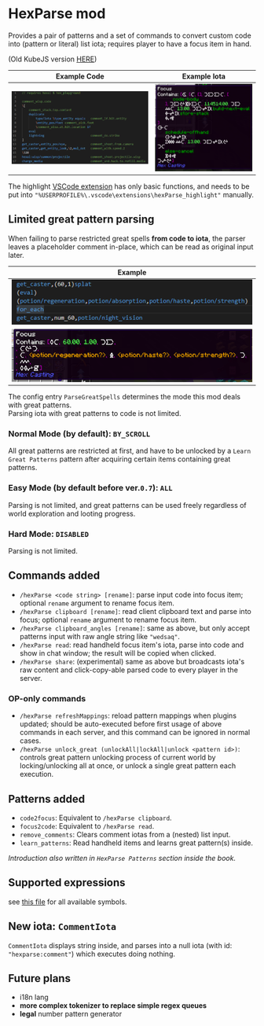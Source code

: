 # HexParse mod

Provides a pair of patterns and a set of commands to convert custom code into (pattern or literal) list iota; requires
player to have a focus item in hand.

(Old KubeJS version [HERE](https://github.com/YukkuriC/hex_playground/blob/1.19/server_scripts/Parser.js))

| Example Code                                                                           | Example Iota                                                                           |
|----------------------------------------------------------------------------------------|----------------------------------------------------------------------------------------|
| ![Sample Code](https://github.com/YukkuriC/HexParseMod/raw/main/img/sample%20code.png) | ![Sample Iota](https://github.com/YukkuriC/HexParseMod/raw/main/img/sample%20iota.png) |

The
highlight [VSCode extension](https://github.com/YukkuriC/hexParse_scripts/tree/main/.vscode/extensions/hexParse_highlight)
has only basic functions, and needs to be put into `"%USERPROFILE%\.vscode\extensions\hexParse_highlight"` manually.

## Limited great pattern parsing

When failing to parse restricted great spells **from code to iota**, the parser leaves a placeholder comment in-place,
which can be read as original input later.

| Example                                                                                          |
|--------------------------------------------------------------------------------------------------|
| ![Code With Missing](https://github.com/YukkuriC/HexParseMod/raw/main/img/code_with_unknown.png) |
| ![Iota With Missing](https://github.com/YukkuriC/HexParseMod/raw/main/img/iota_with_unknown.png) |

The config entry `ParseGreatSpells` determines the mode this mod deals with great patterns.  
Parsing iota with great patterns to code is not limited.

### Normal Mode (by default): `BY_SCROLL`

All great patterns are restricted at first, and have to be unlocked by a `Learn Great Patterns` pattern after acquiring
certain items containing great patterns.

### Easy Mode (by default before ver.`0.7`): `ALL`

Parsing is not limited, and great patterns can be used freely regardless of world exploration and looting progress.

### Hard Mode: `DISABLED`

Parsing is not limited.

## Commands added

- `/hexParse <code string> [rename]`: parse input code into focus item; optional `rename` argument to rename focus item.
- `/hexParse clipboard [rename]`: read client clipboard text and parse into focus; optional `rename` argument to rename
  focus item.
- `/hexParse clipboard_angles [rename]`: same as above, but only accept patterns input with raw angle string like
  `"wedsaq"`.
- `/hexParse read`: read handheld focus item's iota, parse into code and show in chat window; the result will be copied
  when clicked.
- `/hexParse share`: (experimental) same as above but broadcasts iota's raw content and click-copy-able parsed code to
  every player in the server.

### OP-only commands

- `/hexParse refreshMappings`: reload pattern mappings when plugins updated; should be auto-executed before first usage
  of above commands in each server, and this command can be ignored in normal cases.
- `/hexParse unlock_great (unlockAll|lockAll|unlock <pattern id>)`: controls great pattern unlocking process of current
  world by locking/unlocking all at once, or unlock a single great pattern each execution.

## Patterns added

* `code2focus`: Equivalent to `/hexParse clipboard`.
* `focus2code`: Equivalent to `/hexParse read`.
* `remove_comments`: Clears comment iotas from a (nested) list input.
* `learn_patterns`: Read handheld items and learns great pattern(s) inside.

*Introduction also written in `HexParse Patterns` section inside the book.*

## Supported expressions

see [this file](https://github.com/YukkuriC/HexParseMod/blob/main/SYNTAX.md) for all available symbols.

## New iota: `CommentIota`

`CommentIota` displays string inside, and parses into a null iota (with id: `"hexparse:comment"`) which executes doing
nothing.

## Future plans

* i18n lang
* **more complex tokenizer to replace simple regex queues**
* **legal** number pattern generator
